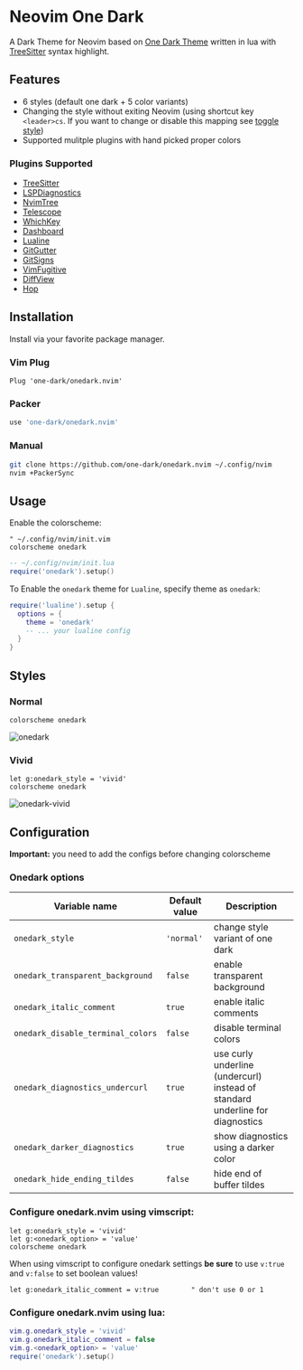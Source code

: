 # Neovim One Dark

A Dark Theme for Neovim based on [One Dark Theme](https://github.com/atom/atom/tree/master/packages/one-dark-ui) written in lua with [TreeSitter](https://github.com/nvim-treesitter/nvim-treesitter) syntax highlight.

## Features

- 6 styles (default one dark + 5 color variants)
- Changing the style without exiting Neovim (using shortcut key `<leader>cs`. If you want to change or disable this mapping see [toggle style](#toggle-style))
- Supported mulitple plugins with hand picked proper colors

### Plugins Supported

- [TreeSitter](https://github.com/nvim-treesitter/nvim-treesitter)
- [LSPDiagnostics](https://neovim.io/doc/user/lsp.html)
- [NvimTree](https://github.com/kyazdani42/nvim-tree.lua)
- [Telescope](https://github.com/nvim-telescope/telescope.nvim)
- [WhichKey](https://github.com/folke/which-key.nvim)
- [Dashboard](https://github.com/glepnir/dashboard-nvim)
- [Lualine](https://github.com/hoob3rt/lualine.nvim)
- [GitGutter](https://github.com/airblade/vim-gitgutter)
- [GitSigns](https://github.com/lewis6991/gitsigns.nvim)
- [VimFugitive](https://github.com/tpope/vim-fugitive)
- [DiffView](https://github.com/sindrets/diffview.nvim)
- [Hop](https://github.com/phaazon/hop.nvim)

## Installation

Install via your favorite package manager.

### Vim Plug

```vim
Plug 'one-dark/onedark.nvim'
```

### Packer

```lua
use 'one-dark/onedark.nvim'
```

### Manual

```bash
git clone https://github.com/one-dark/onedark.nvim ~/.config/nvim
nvim +PackerSync
```

## Usage

Enable the colorscheme:

```vim
" ~/.config/nvim/init.vim
colorscheme onedark
```

```lua
-- ~/.config/nvim/init.lua
require('onedark').setup()
```

To Enable the `onedark` theme for `Lualine`, specify theme as `onedark`:

```lua
require('lualine').setup {
  options = {
    theme = 'onedark'
    -- ... your lualine config
  }
}
```

## Styles

### Normal

```vim
colorscheme onedark
```

<img alt="onedark" src="https://user-images.githubusercontent.com/20145075/119296900-8301de80-bc77-11eb-8b50-2accd6f8ecb0.png">

### Vivid

```vim
let g:onedark_style = 'vivid'
colorscheme onedark
```

<img alt="onedark-vivid" src="https://user-images.githubusercontent.com/20145075/119296915-872dfc00-bc77-11eb-9bd0-76c6d90f8e4f.png">

## Configuration

**Important:** you need to add the configs before changing colorscheme

### Onedark options

| Variable name                     | Default value | Description                                                                   |
| --------------------------------- | ------------- | ----------------------------------------------------------------------------- |
| `onedark_style`                   | `'normal'`    | change style variant of one dark                                              |
| `onedark_transparent_background`  | `false`       | enable transparent background                                                 |
| `onedark_italic_comment`          | `true`        | enable italic comments                                                        |
| `onedark_disable_terminal_colors` | `false`       | disable terminal colors                                                       |
| `onedark_diagnostics_undercurl`   | `true`        | use curly underline (undercurl) instead of standard underline for diagnostics |
| `onedark_darker_diagnostics`      | `true`        | show diagnostics using a darker color                                         |
| `onedark_hide_ending_tildes`      | `false`       | hide end of buffer tildes                                                     |

### Configure onedark.nvim using vimscript:

```vim
let g:onedark_style = 'vivid'
let g:<onedark_option> = 'value'
colorscheme onedark
```

When using vimscript to configure onedark settings **be sure** to use `v:true` and `v:false` to set boolean values!

```vim
let g:onedark_italic_comment = v:true        " don't use 0 or 1
```

### Configure onedark.nvim using lua:

```lua
vim.g.onedark_style = 'vivid'
vim.g.onedark_italic_comment = false
vim.g.<onedark_option> = 'value'
require('onedark').setup()
```
